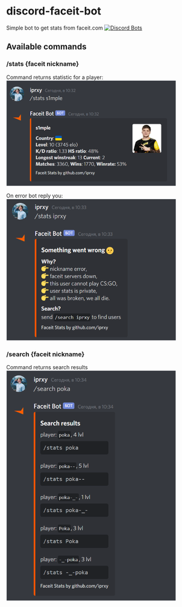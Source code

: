 
# discord-faceit-bot
Simple bot to get stats from faceit.com 
[![Discord Bots](https://top.gg/api/widget/765642102800646146.svg)](https://top.gg/bot/765642102800646146)

## Available commands
### /stats {faceit nickname}
Command returns statistic for a player:  
<img src="/assets/statsCommand.png" width="450">

On error bot reply you:  
<img src="/assets/statsError.png" width="450">
### /search {faceit nickname}
Command returns search results  
<img src="/assets/searchResult.png" width="450">
